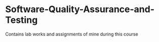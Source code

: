 # Software-Quality-Assurance-and-Testing
Contains lab works and assignments of mine during this course
